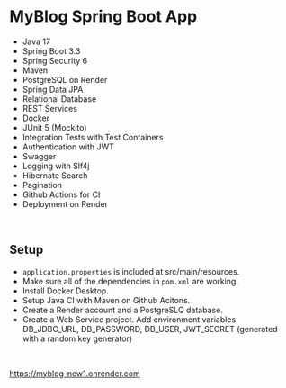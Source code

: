 # MyBlog Spring Boot App

- Java 17
- Spring Boot 3.3
- Spring Security 6
- Maven
- PostgreSQL on Render
- Spring Data JPA
- Relational Database
- REST Services
- Docker
- JUnit 5 (Mockito)
- Integration Tests with Test Containers
- Authentication with JWT
- Swagger
- Logging with Slf4j
- Hibernate Search
- Pagination
- Github Actions for CI
- Deployment on Render

<br>

## Setup

- `application.properties` is included at src/main/resources.
- Make sure all of the dependencies in `pom.xml` are working.
- Install Docker Desktop.
- Setup Java CI with Maven on Github Acitons.
- Create a Render account and a PostgreSLQ database. 
- Create a Web Service project. Add environment variables: DB_JDBC_URL, DB_PASSWORD, DB_USER, JWT_SECRET (generated with a random key generator)

<br>

https://myblog-new1.onrender.com
